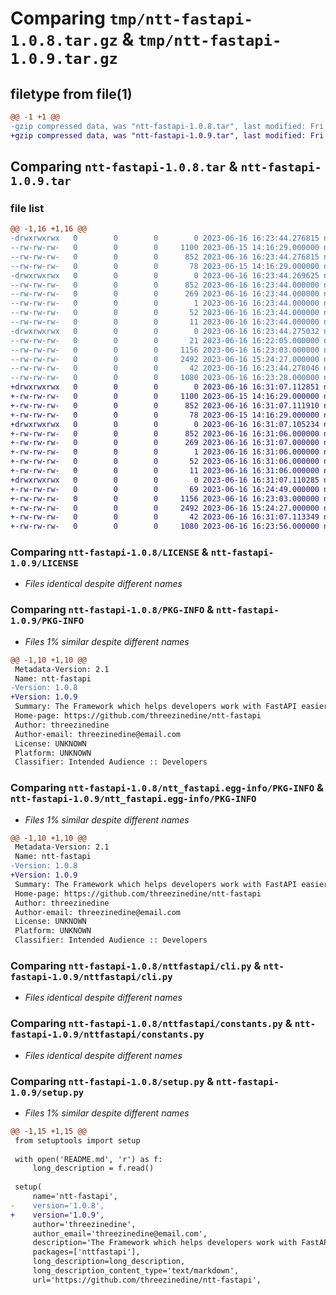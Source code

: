 # Comparing `tmp/ntt-fastapi-1.0.8.tar.gz` & `tmp/ntt-fastapi-1.0.9.tar.gz`

## filetype from file(1)

```diff
@@ -1 +1 @@
-gzip compressed data, was "ntt-fastapi-1.0.8.tar", last modified: Fri Jun 16 16:23:44 2023, max compression
+gzip compressed data, was "ntt-fastapi-1.0.9.tar", last modified: Fri Jun 16 16:31:07 2023, max compression
```

## Comparing `ntt-fastapi-1.0.8.tar` & `ntt-fastapi-1.0.9.tar`

### file list

```diff
@@ -1,16 +1,16 @@
-drwxrwxrwx   0        0        0        0 2023-06-16 16:23:44.276815 ntt-fastapi-1.0.8/
--rw-rw-rw-   0        0        0     1100 2023-06-15 14:16:29.000000 ntt-fastapi-1.0.8/LICENSE
--rw-rw-rw-   0        0        0      852 2023-06-16 16:23:44.276815 ntt-fastapi-1.0.8/PKG-INFO
--rw-rw-rw-   0        0        0       78 2023-06-15 14:16:29.000000 ntt-fastapi-1.0.8/README.md
-drwxrwxrwx   0        0        0        0 2023-06-16 16:23:44.269625 ntt-fastapi-1.0.8/ntt_fastapi.egg-info/
--rw-rw-rw-   0        0        0      852 2023-06-16 16:23:44.000000 ntt-fastapi-1.0.8/ntt_fastapi.egg-info/PKG-INFO
--rw-rw-rw-   0        0        0      269 2023-06-16 16:23:44.000000 ntt-fastapi-1.0.8/ntt_fastapi.egg-info/SOURCES.txt
--rw-rw-rw-   0        0        0        1 2023-06-16 16:23:44.000000 ntt-fastapi-1.0.8/ntt_fastapi.egg-info/dependency_links.txt
--rw-rw-rw-   0        0        0       52 2023-06-16 16:23:44.000000 ntt-fastapi-1.0.8/ntt_fastapi.egg-info/entry_points.txt
--rw-rw-rw-   0        0        0       11 2023-06-16 16:23:44.000000 ntt-fastapi-1.0.8/ntt_fastapi.egg-info/top_level.txt
-drwxrwxrwx   0        0        0        0 2023-06-16 16:23:44.275032 ntt-fastapi-1.0.8/nttfastapi/
--rw-rw-rw-   0        0        0       21 2023-06-16 16:22:05.000000 ntt-fastapi-1.0.8/nttfastapi/__init__.py
--rw-rw-rw-   0        0        0     1156 2023-06-16 16:23:03.000000 ntt-fastapi-1.0.8/nttfastapi/cli.py
--rw-rw-rw-   0        0        0     2492 2023-06-16 15:24:27.000000 ntt-fastapi-1.0.8/nttfastapi/constants.py
--rw-rw-rw-   0        0        0       42 2023-06-16 16:23:44.278046 ntt-fastapi-1.0.8/setup.cfg
--rw-rw-rw-   0        0        0     1080 2023-06-16 16:23:28.000000 ntt-fastapi-1.0.8/setup.py
+drwxrwxrwx   0        0        0        0 2023-06-16 16:31:07.112851 ntt-fastapi-1.0.9/
+-rw-rw-rw-   0        0        0     1100 2023-06-15 14:16:29.000000 ntt-fastapi-1.0.9/LICENSE
+-rw-rw-rw-   0        0        0      852 2023-06-16 16:31:07.111910 ntt-fastapi-1.0.9/PKG-INFO
+-rw-rw-rw-   0        0        0       78 2023-06-15 14:16:29.000000 ntt-fastapi-1.0.9/README.md
+drwxrwxrwx   0        0        0        0 2023-06-16 16:31:07.105234 ntt-fastapi-1.0.9/ntt_fastapi.egg-info/
+-rw-rw-rw-   0        0        0      852 2023-06-16 16:31:06.000000 ntt-fastapi-1.0.9/ntt_fastapi.egg-info/PKG-INFO
+-rw-rw-rw-   0        0        0      269 2023-06-16 16:31:07.000000 ntt-fastapi-1.0.9/ntt_fastapi.egg-info/SOURCES.txt
+-rw-rw-rw-   0        0        0        1 2023-06-16 16:31:06.000000 ntt-fastapi-1.0.9/ntt_fastapi.egg-info/dependency_links.txt
+-rw-rw-rw-   0        0        0       52 2023-06-16 16:31:06.000000 ntt-fastapi-1.0.9/ntt_fastapi.egg-info/entry_points.txt
+-rw-rw-rw-   0        0        0       11 2023-06-16 16:31:06.000000 ntt-fastapi-1.0.9/ntt_fastapi.egg-info/top_level.txt
+drwxrwxrwx   0        0        0        0 2023-06-16 16:31:07.110285 ntt-fastapi-1.0.9/nttfastapi/
+-rw-rw-rw-   0        0        0       69 2023-06-16 16:24:49.000000 ntt-fastapi-1.0.9/nttfastapi/__init__.py
+-rw-rw-rw-   0        0        0     1156 2023-06-16 16:23:03.000000 ntt-fastapi-1.0.9/nttfastapi/cli.py
+-rw-rw-rw-   0        0        0     2492 2023-06-16 15:24:27.000000 ntt-fastapi-1.0.9/nttfastapi/constants.py
+-rw-rw-rw-   0        0        0       42 2023-06-16 16:31:07.113349 ntt-fastapi-1.0.9/setup.cfg
+-rw-rw-rw-   0        0        0     1080 2023-06-16 16:23:56.000000 ntt-fastapi-1.0.9/setup.py
```

### Comparing `ntt-fastapi-1.0.8/LICENSE` & `ntt-fastapi-1.0.9/LICENSE`

 * *Files identical despite different names*

### Comparing `ntt-fastapi-1.0.8/PKG-INFO` & `ntt-fastapi-1.0.9/PKG-INFO`

 * *Files 1% similar despite different names*

```diff
@@ -1,10 +1,10 @@
 Metadata-Version: 2.1
 Name: ntt-fastapi
-Version: 1.0.8
+Version: 1.0.9
 Summary: The Framework which helps developers work with FastAPI easier
 Home-page: https://github.com/threezinedine/ntt-fastapi
 Author: threezinedine
 Author-email: threezinedine@email.com
 License: UNKNOWN
 Platform: UNKNOWN
 Classifier: Intended Audience :: Developers
```

### Comparing `ntt-fastapi-1.0.8/ntt_fastapi.egg-info/PKG-INFO` & `ntt-fastapi-1.0.9/ntt_fastapi.egg-info/PKG-INFO`

 * *Files 1% similar despite different names*

```diff
@@ -1,10 +1,10 @@
 Metadata-Version: 2.1
 Name: ntt-fastapi
-Version: 1.0.8
+Version: 1.0.9
 Summary: The Framework which helps developers work with FastAPI easier
 Home-page: https://github.com/threezinedine/ntt-fastapi
 Author: threezinedine
 Author-email: threezinedine@email.com
 License: UNKNOWN
 Platform: UNKNOWN
 Classifier: Intended Audience :: Developers
```

### Comparing `ntt-fastapi-1.0.8/nttfastapi/cli.py` & `ntt-fastapi-1.0.9/nttfastapi/cli.py`

 * *Files identical despite different names*

### Comparing `ntt-fastapi-1.0.8/nttfastapi/constants.py` & `ntt-fastapi-1.0.9/nttfastapi/constants.py`

 * *Files identical despite different names*

### Comparing `ntt-fastapi-1.0.8/setup.py` & `ntt-fastapi-1.0.9/setup.py`

 * *Files 1% similar despite different names*

```diff
@@ -1,15 +1,15 @@
 from setuptools import setup
 
 with open('README.md', 'r') as f:
     long_description = f.read()
 
 setup(
     name='ntt-fastapi',
-    version='1.0.8',
+    version='1.0.9',
     author='threezinedine',
     author_email='threezinedine@email.com',
     description='The Framework which helps developers work with FastAPI easier',
     packages=['nttfastapi'],
     long_description=long_description,
     long_description_content_type='text/markdown',
     url='https://github.com/threezinedine/ntt-fastapi',
```

